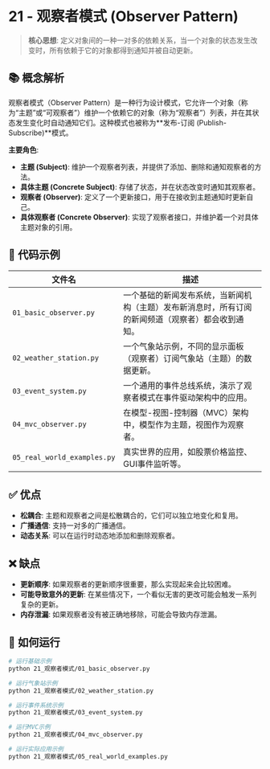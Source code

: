 # 21 - 观察者模式 (Observer Pattern)

> **核心思想**: 定义对象间的一种一对多的依赖关系，当一个对象的状态发生改变时，所有依赖于它的对象都得到通知并被自动更新。

## 📚 概念解析

观察者模式（Observer Pattern）是一种行为设计模式，它允许一个对象（称为“主题”或“可观察者”）维护一个依赖它的对象（称为“观察者”）列表，并在其状态发生变化时自动通知它们。这种模式也被称为**发布-订阅 (Publish-Subscribe)**模式。

**主要角色**:
- **主题 (Subject)**: 维护一个观察者列表，并提供了添加、删除和通知观察者的方法。
- **具体主题 (Concrete Subject)**: 存储了状态，并在状态改变时通知其观察者。
- **观察者 (Observer)**: 定义了一个更新接口，用于在接收到主题通知时更新自己。
- **具体观察者 (Concrete Observer)**: 实现了观察者接口，并维护着一个对具体主题对象的引用。

## 📂 代码示例

| 文件名                     | 描述                                                           |
| -------------------------- | -------------------------------------------------------------- |
| `01_basic_observer.py`     | 一个基础的新闻发布系统，当新闻机构（主题）发布新消息时，所有订阅的新闻频道（观察者）都会收到通知。 |
| `02_weather_station.py`    | 一个气象站示例，不同的显示面板（观察者）订阅气象站（主题）的数据更新。 |
| `03_event_system.py`       | 一个通用的事件总线系统，演示了观察者模式在事件驱动架构中的应用。 |
| `04_mvc_observer.py`       | 在模型-视图-控制器（MVC）架构中，模型作为主题，视图作为观察者。   |
| `05_real_world_examples.py`| 真实世界的应用，如股票价格监控、GUI事件监听等。                |

## ✅ 优点

- **松耦合**: 主题和观察者之间是松散耦合的，它们可以独立地变化和复用。
- **广播通信**: 支持一对多的广播通信。
- **动态关系**: 可以在运行时动态地添加和删除观察者。

## ❌ 缺点

- **更新顺序**: 如果观察者的更新顺序很重要，那么实现起来会比较困难。
- **可能导致意外的更新**: 在某些情况下，一个看似无害的更改可能会触发一系列复杂的更新。
- **内存泄漏**: 如果观察者没有被正确地移除，可能会导致内存泄漏。

## 🚀 如何运行

```bash
# 运行基础示例
python 21_观察者模式/01_basic_observer.py

# 运行气象站示例
python 21_观察者模式/02_weather_station.py

# 运行事件系统示例
python 21_观察者模式/03_event_system.py

# 运行MVC示例
python 21_观察者模式/04_mvc_observer.py

# 运行实际应用示例
python 21_观察者模式/05_real_world_examples.py
```
